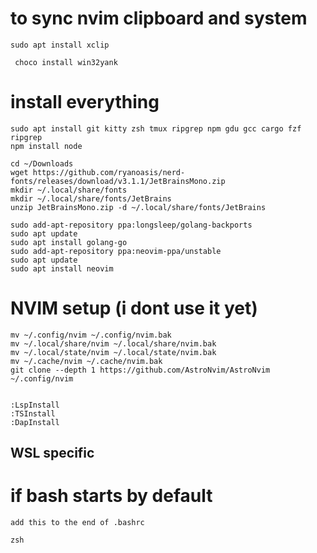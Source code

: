 # to sync nvim clipboard and system
```
sudo apt install xclip

 choco install win32yank
```
# install everything
```
sudo apt install git kitty zsh tmux ripgrep npm gdu gcc cargo fzf ripgrep
npm install node

cd ~/Downloads 
wget https://github.com/ryanoasis/nerd-fonts/releases/download/v3.1.1/JetBrainsMono.zip
mkdir ~/.local/share/fonts 
mkdir ~/.local/share/fonts/JetBrains
unzip JetBrainsMono.zip -d ~/.local/share/fonts/JetBrains

sudo add-apt-repository ppa:longsleep/golang-backports
sudo apt update
sudo apt install golang-go
sudo add-apt-repository ppa:neovim-ppa/unstable
sudo apt update
sudo apt install neovim
```
# NVIM setup (i dont use it yet)
```
mv ~/.config/nvim ~/.config/nvim.bak
mv ~/.local/share/nvim ~/.local/share/nvim.bak
mv ~/.local/state/nvim ~/.local/state/nvim.bak
mv ~/.cache/nvim ~/.cache/nvim.bak
git clone --depth 1 https://github.com/AstroNvim/AstroNvim ~/.config/nvim


:LspInstall
:TSInstall
:DapInstall
```

## WSL specific
# if bash starts by default
```
add this to the end of .bashrc

zsh
```
